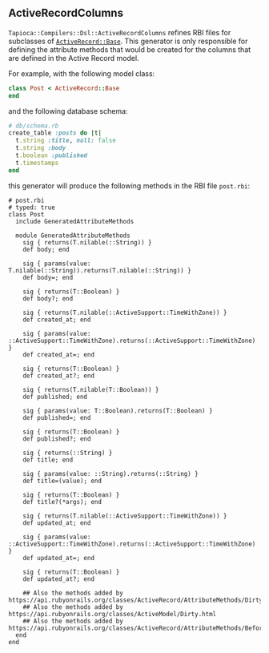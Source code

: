 ## ActiveRecordColumns

`Tapioca::Compilers::Dsl::ActiveRecordColumns` refines RBI files for subclasses of
[`ActiveRecord::Base`](https://api.rubyonrails.org/classes/ActiveRecord/Base.html).
This generator is only responsible for defining the attribute methods that would be
created for the columns that are defined in the Active Record model.

For example, with the following model class:
~~~rb
class Post < ActiveRecord::Base
end
~~~

and the following database schema:

~~~rb
# db/schema.rb
create_table :posts do |t|
  t.string :title, null: false
  t.string :body
  t.boolean :published
  t.timestamps
end
~~~

this generator will produce the following methods in the RBI file
`post.rbi`:

~~~rbi
# post.rbi
# typed: true
class Post
  include GeneratedAttributeMethods

  module GeneratedAttributeMethods
    sig { returns(T.nilable(::String)) }
    def body; end

    sig { params(value: T.nilable(::String)).returns(T.nilable(::String)) }
    def body=; end

    sig { returns(T::Boolean) }
    def body?; end

    sig { returns(T.nilable(::ActiveSupport::TimeWithZone)) }
    def created_at; end

    sig { params(value: ::ActiveSupport::TimeWithZone).returns(::ActiveSupport::TimeWithZone) }
    def created_at=; end

    sig { returns(T::Boolean) }
    def created_at?; end

    sig { returns(T.nilable(T::Boolean)) }
    def published; end

    sig { params(value: T::Boolean).returns(T::Boolean) }
    def published=; end

    sig { returns(T::Boolean) }
    def published?; end

    sig { returns(::String) }
    def title; end

    sig { params(value: ::String).returns(::String) }
    def title=(value); end

    sig { returns(T::Boolean) }
    def title?(*args); end

    sig { returns(T.nilable(::ActiveSupport::TimeWithZone)) }
    def updated_at; end

    sig { params(value: ::ActiveSupport::TimeWithZone).returns(::ActiveSupport::TimeWithZone) }
    def updated_at=; end

    sig { returns(T::Boolean) }
    def updated_at?; end

    ## Also the methods added by https://api.rubyonrails.org/classes/ActiveRecord/AttributeMethods/Dirty.html
    ## Also the methods added by https://api.rubyonrails.org/classes/ActiveModel/Dirty.html
    ## Also the methods added by https://api.rubyonrails.org/classes/ActiveRecord/AttributeMethods/BeforeTypeCast.html
  end
end
~~~
